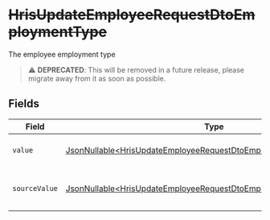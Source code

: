 # ~~HrisUpdateEmployeeRequestDtoEmploymentType~~

The employee employment type

> :warning: **DEPRECATED**: This will be removed in a future release, please migrate away from it as soon as possible.


## Fields

| Field                                                                                                                                                    | Type                                                                                                                                                     | Required                                                                                                                                                 | Description                                                                                                                                              | Example                                                                                                                                                  |
| -------------------------------------------------------------------------------------------------------------------------------------------------------- | -------------------------------------------------------------------------------------------------------------------------------------------------------- | -------------------------------------------------------------------------------------------------------------------------------------------------------- | -------------------------------------------------------------------------------------------------------------------------------------------------------- | -------------------------------------------------------------------------------------------------------------------------------------------------------- |
| `value`                                                                                                                                                  | [JsonNullable\<HrisUpdateEmployeeRequestDtoEmploymentTypeValue>](../../models/components/HrisUpdateEmployeeRequestDtoEmploymentTypeValue.md)             | :heavy_minus_sign:                                                                                                                                       | The type of the employment.                                                                                                                              | permanent                                                                                                                                                |
| `sourceValue`                                                                                                                                            | [JsonNullable\<HrisUpdateEmployeeRequestDtoEmploymentTypeSourceValue>](../../models/components/HrisUpdateEmployeeRequestDtoEmploymentTypeSourceValue.md) | :heavy_minus_sign:                                                                                                                                       | The source value of the employment type.                                                                                                                 | Permanent                                                                                                                                                |